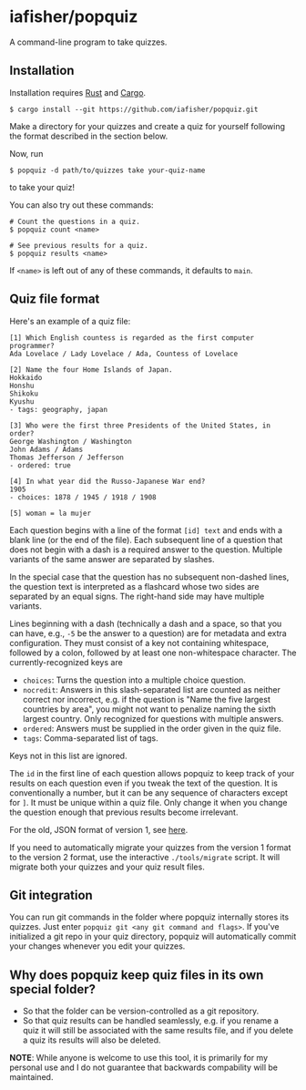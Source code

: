 # iafisher/popquiz
A command-line program to take quizzes.

## Installation
Installation requires [Rust](https://www.rust-lang.org/) and [Cargo](https://doc.rust-lang.org/stable/cargo/).

```shell
$ cargo install --git https://github.com/iafisher/popquiz.git
```

Make a directory for your quizzes and create a quiz for yourself following the format
described in the section below.

Now, run

```shell
$ popquiz -d path/to/quizzes take your-quiz-name
```

to take your quiz!

You can also try out these commands:
```shell
# Count the questions in a quiz.
$ popquiz count <name>

# See previous results for a quiz.
$ popquiz results <name>
```

If `<name>` is left out of any of these commands, it defaults to `main`.


## Quiz file format
Here's an example of a quiz file:

```
[1] Which English countess is regarded as the first computer programmer?
Ada Lovelace / Lady Lovelace / Ada, Countess of Lovelace

[2] Name the four Home Islands of Japan.
Hokkaido
Honshu
Shikoku
Kyushu
- tags: geography, japan

[3] Who were the first three Presidents of the United States, in order?
George Washington / Washington
John Adams / Adams
Thomas Jefferson / Jefferson
- ordered: true

[4] In what year did the Russo-Japanese War end?
1905
- choices: 1878 / 1945 / 1918 / 1908

[5] woman = la mujer
```

Each question begins with a line of the format `[id] text` and ends with a blank line
(or the end of the file). Each subsequent line of a question that does not begin with a
dash is a required answer to the question. Multiple variants of the same answer are
separated by slashes.

In the special case that the question has no subsequent non-dashed lines, the question
text is interpreted as a flashcard whose two sides are separated by an equal signs. The
right-hand side may have multiple variants.

Lines beginning with a dash (technically a dash and a space, so that you can have, e.g.,
`-5` be the answer to a question) are for metadata and extra configuration. They must
consist of a key not containing whitespace, followed by a colon, followed by at least
one non-whitespace character. The currently-recognized keys are

- `choices`: Turns the question into a multiple choice question.
- `nocredit`: Answers in this slash-separated list are counted as neither correct nor
              incorrect, e.g. if the question is "Name the five largest countries by
              area", you might not want to penalize naming the sixth largest country.
              Only recognized for questions with multiple answers.
- `ordered`: Answers must be supplied in the order given in the quiz file.
- `tags`: Comma-separated list of tags.

Keys not in this list are ignored.

The `id` in the first line of each question allows popquiz to keep track of your results
on each question even if you tweak the text of the question. It is conventionally a
number, but it can be any sequence of characters except for `]`. It must be unique
within a quiz file. Only change it when you change the question enough that previous
results become irrelevant.

For the old, JSON format of version 1, see [here](https://github.com/iafisher/popquiz/blob/52143169f9ffdfd1d3d029c3a3200f2c488476ea/README.md).

If you need to automatically migrate your quizzes from the version 1 format to the
version 2 format, use the interactive `./tools/migrate` script. It will migrate both
your quizzes and your quiz result files.


## Git integration
You can run git commands in the folder where popquiz internally stores its quizzes. Just
enter `popquiz git <any git command and flags>`. If you've initialized a git repo in your
quiz directory, popquiz will automatically commit your changes whenever you edit your
quizzes.


## Why does popquiz keep quiz files in its own special folder?
- So that the folder can be version-controlled as a git repository.
- So that quiz results can be handled seamlessly, e.g. if you rename a quiz it will still
  be associated with the same results file, and if you delete a quiz its results will also
  be deleted.


**NOTE**: While anyone is welcome to use this tool, it is primarily for my personal use
and I do not guarantee that backwards compability will be maintained.
